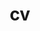 ---
layout: cv
permalink: /cv/
title: cv
nav: true
nav_order: 4
cv_pdf: https://drive.google.com/file/d/1eRV4SYCCj_pZnpV3lwvscYJs3KlWMaot/view?usp=sharing
description: 
toc:
  sidebar: left
---